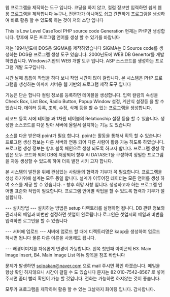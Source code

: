 웹 프로그램을 제작하는 도구 입니다.
코딩을 하지 않고, 컬럼 정보만 입력하면 쉽게 웹용 프로그램을 제작합니다
누구나, 전문가가 아니어도 쉽고 간편하게 프로그램을 생성하여 바로 활용 할 수 있도록 하는 것이 저의 소망 입니다

This is Low Level CaseTool
PHP source code Generation
현재는 PHP만 생성합니다.
향후에 모든 프로그램 언어를 생성 할 수 있기를 바랍니다

저는 1994년도에 DOS용 SIGMA를 제작하였습니다
SIGMA는 C Source code를 생성하는 DOS용 프로그램 생성 도구 였습니다. 
2000년도에 WEB DB Genertor를 개발하였습니다. Windows기반의 WEB 개발 도구 입니다. ASP 소스코드를 생성하는 프로그램 개발 도구입니다.

시간 날때 틈틈이 작업을 하다 보니 작업 시간이 많이 걸립니다.
본 시스템은 PHP 프로그램을 생성하는 아파치 서버용 웹 기반의 프로그램 제작 도구 입니다

기능은 단순 합니다
컬럼 정보를 등록하면 테이블을 생성합니다.
입력 컬럼의 속성을 Check Box, List Box, Radio Button, Popup Window 설정, 계산식 설정등 을 할 수 있습니다.
데이터 등록, 조회, 수정, 삭제 등을 할 수 있는 프로그램을 생성합니다.

레코드 등록 시에 테이블 과 1차원 테이블의 Relationship 설정 등을 할 수 있습니다.
생성한 소스코드를 다운 받아 서버에 올릴서 설치하는 기능 도 있습니다

소스를 다운 받은때 point가 필요 합니다. point는 활동을 통해서 획득 할 수 있습니다
프로그램 생성 정보는 다른 서버와 연동 되어 다른 사람이 활용 가능 하도록 하였습니다. 
프로그램 생성 정보는 향후 블록 체인으로 생성 되도록 하고자 합니다.
프로그램 생성 작업은 모두 코드화 되어 DB에 저장되어 향후 AI DATASET을 구성하여 정밀한 프로그램을 자동 생성할 수 있도록 하여 더욱 발전 시키 고자  합니다.

본 시스템의 발전을 위해 관심있는 사람들의 협력과 기부가 꼭 필요합니다.
프로그램을 생성 하기위해 설계는 모두 동일 합니다.
설계가 이루어진 데이터는 모든 언어를 생성 하여 소스를 제공 할 수 있습니다. - 향후 희망 사항 입니다.
생성하고자 하는 프로그램 언어별 표준화 작업이 필요합니다. 
프로그램 언어별 작업을 할 수 있도록 협력과 기부가 절실합니다.

--- 설치방법 ---
설치하는 방법은 setup 디렉토리를 실행하면 됩니다.
DB 관련 정보와 관리자의 메일과 비번만 설정하면 셋업이 완료됩니다
로그인은 셋업시의 메일과 비번을 입력하면 로그인을 할 수 있습니다

--- 서버에 업로드 ---
서버에 업로드 할 때에 디렉토리명은 kapp을 생성하여 업로드 하시면 됩니다
물론 다른 이른을 사용해도 됩니다. 

--- 배경이미지를 자유롭게 변경이 가능합니다.
왼쪽 첫번째 아이콘의 B3. Main Image Insert, B4. Main Image List 메뉴 항목을 참조 바랍니다

문제가 발생하면 solpakan@naver.com 으로 mail 주시면 확인 하겠습니다.
메일을 항상 확인 하지않으니 시간이 걸릴 수 도 있습니다
문자는 82 010-7542-8567 로 넣어 주시면 좀더 빨리 확인이 가능 할 것입니다.
전화는 가능하면 하지않는 것이 좋습니다. 

모두가 프로그램을 제작하여 활용 할 수 있는 그날까지 화이팅 입니다.
감사합니다.

